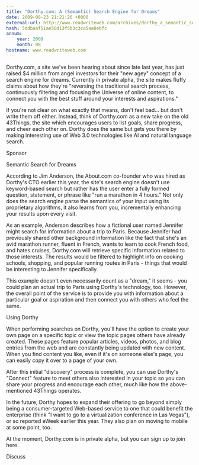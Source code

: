 ```yaml
---
title: "Dorthy.com: A (Semantic) Search Engine for Dreams"
date: 2009-08-23 21:21:26 +0000
external-url: http://www.readwriteweb.com/archives/dorthy_a_semantic_search_engine_for_dreams.php
hash: 5ddbaaf51ae50d13f5b3c3ca5aa0ebfc
annum:
    year: 2009
    month: 08
hostname: www.readwriteweb.com
---
```


Dorthy.com, a site we've been hearing about since late last year, has just raised $4 million from angel investors for their "new agey" concept of a search engine for dreams. Currently in private alpha, the site makes fluffy claims about how they're "reversing the traditional search process, continuously filtering and focusing the Universe of online content, to connect you with the best stuff around your interests and aspirations." 


If you're not clear on what exactly that means, don't feel bad... but don't write them off either. Instead, think of Dorthy.com as a new take on the old 43Things, the site which encourages users to list goals, share progress, and cheer each other on. Dorthy does the same but gets you there by making interesting use of Web 3.0 technologies like AI and natural language search. 

Sponsor




Semantic Search for Dreams

According to Jim Anderson, the About.com co-founder who was hired as Dorthy's CTO earlier this year, the site's search engine doesn't use keyword-based search but rather has the user enter a fully formed question, statement, or phrase like "run a marathon in 4 hours." Not only does the search engine parse the semantics of your input using its proprietary algorithms, it also learns from you, incrementally enhancing your results upon every visit. 





As an example, Anderson describes how a fictional user named Jennifer might search for information about a trip to Paris. Because Jennifer had previously shared other background information like the fact that she's an avid marathon runner, fluent in French, wants to learn to cook French food, and hates cruises, Dorthy.com will retrieve specific information related to those interests. The results would be filtered to highlight info on cooking schools, shopping, and popular running routes in Paris - things that would be interesting to Jennifer specifically.


This example doesn't even necessarily count as a "dream," it seems - you could plan an actual trip to Paris using Dorthy's technology, too. However, the overall point of the service is to provide you with information about a particular goal or aspiration and then connect you with others who feel the same. 


Using Dorthy

When performing searches on Dorthy, you'll have the option to create your own page on a specific topic or view the topic pages others have already created. These pages feature popular articles, videos, photos, and blog entries from the web and are constantly being updated with new content. When you find content you like, even if it's on someone else's page, you can easily copy it over to a page of your own. 





After this initial "discovery" process is complete, you can use Dorthy's "Connect" feature to meet others also interested in your topic so you can share your progress and encourage each other, much like how the above-mentioned 43Things operates.


In the future, Dorthy hopes to expand their offering to go beyond simply being a consumer-targeted Web-based service to one that could benefit the enterprise (think "I want to go to a virtualization conference in Las Vegas"), or so reported eWeek earlier this year. They also plan on moving to mobile at some point, too. 


At the moment, Dorthy.com is in private alpha, but you can sign up to join here. 




Discuss

        

